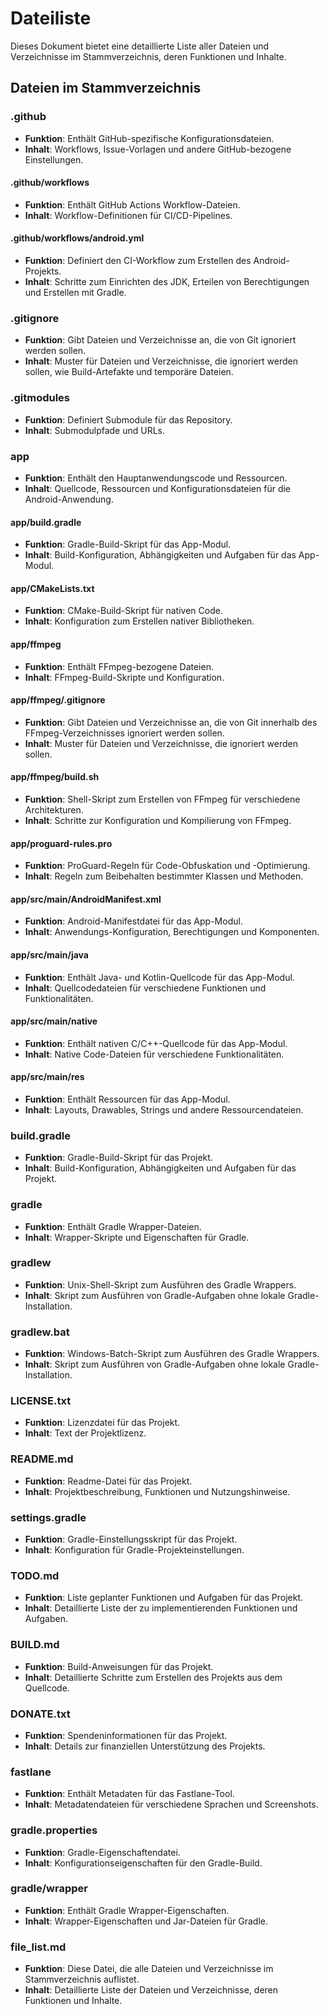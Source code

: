 # Dateiliste

Dieses Dokument bietet eine detaillierte Liste aller Dateien und Verzeichnisse im Stammverzeichnis, deren Funktionen und Inhalte.

## Dateien im Stammverzeichnis

### .github
- **Funktion**: Enthält GitHub-spezifische Konfigurationsdateien.
- **Inhalt**: Workflows, Issue-Vorlagen und andere GitHub-bezogene Einstellungen.

#### .github/workflows
- **Funktion**: Enthält GitHub Actions Workflow-Dateien.
- **Inhalt**: Workflow-Definitionen für CI/CD-Pipelines.

#### .github/workflows/android.yml
- **Funktion**: Definiert den CI-Workflow zum Erstellen des Android-Projekts.
- **Inhalt**: Schritte zum Einrichten des JDK, Erteilen von Berechtigungen und Erstellen mit Gradle.

### .gitignore
- **Funktion**: Gibt Dateien und Verzeichnisse an, die von Git ignoriert werden sollen.
- **Inhalt**: Muster für Dateien und Verzeichnisse, die ignoriert werden sollen, wie Build-Artefakte und temporäre Dateien.

### .gitmodules
- **Funktion**: Definiert Submodule für das Repository.
- **Inhalt**: Submodulpfade und URLs.

### app
- **Funktion**: Enthält den Hauptanwendungscode und Ressourcen.
- **Inhalt**: Quellcode, Ressourcen und Konfigurationsdateien für die Android-Anwendung.

#### app/build.gradle
- **Funktion**: Gradle-Build-Skript für das App-Modul.
- **Inhalt**: Build-Konfiguration, Abhängigkeiten und Aufgaben für das App-Modul.

#### app/CMakeLists.txt
- **Funktion**: CMake-Build-Skript für nativen Code.
- **Inhalt**: Konfiguration zum Erstellen nativer Bibliotheken.

#### app/ffmpeg
- **Funktion**: Enthält FFmpeg-bezogene Dateien.
- **Inhalt**: FFmpeg-Build-Skripte und Konfiguration.

#### app/ffmpeg/.gitignore
- **Funktion**: Gibt Dateien und Verzeichnisse an, die von Git innerhalb des FFmpeg-Verzeichnisses ignoriert werden sollen.
- **Inhalt**: Muster für Dateien und Verzeichnisse, die ignoriert werden sollen.

#### app/ffmpeg/build.sh
- **Funktion**: Shell-Skript zum Erstellen von FFmpeg für verschiedene Architekturen.
- **Inhalt**: Schritte zur Konfiguration und Kompilierung von FFmpeg.

#### app/proguard-rules.pro
- **Funktion**: ProGuard-Regeln für Code-Obfuskation und -Optimierung.
- **Inhalt**: Regeln zum Beibehalten bestimmter Klassen und Methoden.

#### app/src/main/AndroidManifest.xml
- **Funktion**: Android-Manifestdatei für das App-Modul.
- **Inhalt**: Anwendungs-Konfiguration, Berechtigungen und Komponenten.

#### app/src/main/java
- **Funktion**: Enthält Java- und Kotlin-Quellcode für das App-Modul.
- **Inhalt**: Quellcodedateien für verschiedene Funktionen und Funktionalitäten.

#### app/src/main/native
- **Funktion**: Enthält nativen C/C++-Quellcode für das App-Modul.
- **Inhalt**: Native Code-Dateien für verschiedene Funktionalitäten.

#### app/src/main/res
- **Funktion**: Enthält Ressourcen für das App-Modul.
- **Inhalt**: Layouts, Drawables, Strings und andere Ressourcendateien.

### build.gradle
- **Funktion**: Gradle-Build-Skript für das Projekt.
- **Inhalt**: Build-Konfiguration, Abhängigkeiten und Aufgaben für das Projekt.

### gradle
- **Funktion**: Enthält Gradle Wrapper-Dateien.
- **Inhalt**: Wrapper-Skripte und Eigenschaften für Gradle.

### gradlew
- **Funktion**: Unix-Shell-Skript zum Ausführen des Gradle Wrappers.
- **Inhalt**: Skript zum Ausführen von Gradle-Aufgaben ohne lokale Gradle-Installation.

### gradlew.bat
- **Funktion**: Windows-Batch-Skript zum Ausführen des Gradle Wrappers.
- **Inhalt**: Skript zum Ausführen von Gradle-Aufgaben ohne lokale Gradle-Installation.

### LICENSE.txt
- **Funktion**: Lizenzdatei für das Projekt.
- **Inhalt**: Text der Projektlizenz.

### README.md
- **Funktion**: Readme-Datei für das Projekt.
- **Inhalt**: Projektbeschreibung, Funktionen und Nutzungshinweise.

### settings.gradle
- **Funktion**: Gradle-Einstellungsskript für das Projekt.
- **Inhalt**: Konfiguration für Gradle-Projekteinstellungen.

### TODO.md
- **Funktion**: Liste geplanter Funktionen und Aufgaben für das Projekt.
- **Inhalt**: Detaillierte Liste der zu implementierenden Funktionen und Aufgaben.

### BUILD.md
- **Funktion**: Build-Anweisungen für das Projekt.
- **Inhalt**: Detaillierte Schritte zum Erstellen des Projekts aus dem Quellcode.

### DONATE.txt
- **Funktion**: Spendeninformationen für das Projekt.
- **Inhalt**: Details zur finanziellen Unterstützung des Projekts.

### fastlane
- **Funktion**: Enthält Metadaten für das Fastlane-Tool.
- **Inhalt**: Metadatendateien für verschiedene Sprachen und Screenshots.

### gradle.properties
- **Funktion**: Gradle-Eigenschaftendatei.
- **Inhalt**: Konfigurationseigenschaften für den Gradle-Build.

### gradle/wrapper
- **Funktion**: Enthält Gradle Wrapper-Eigenschaften.
- **Inhalt**: Wrapper-Eigenschaften und Jar-Dateien für Gradle.

### file_list.md
- **Funktion**: Diese Datei, die alle Dateien und Verzeichnisse im Stammverzeichnis auflistet.
- **Inhalt**: Detaillierte Liste der Dateien und Verzeichnisse, deren Funktionen und Inhalte.
